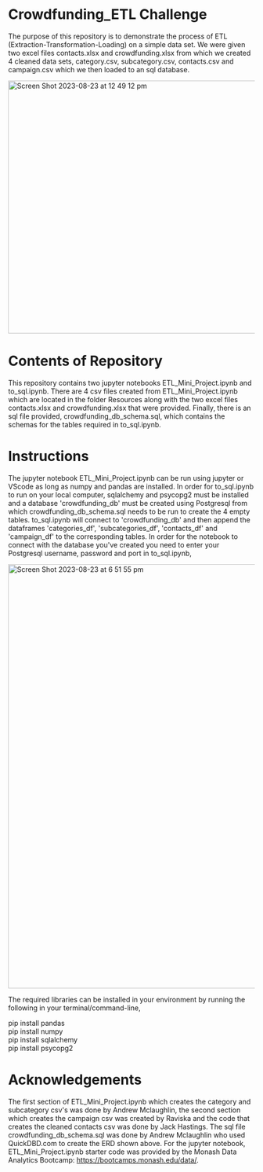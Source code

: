 # Crowdfunding_ETL Challenge

The purpose of this repository is to demonstrate the process of ETL (Extraction-Transformation-Loading) on a simple data set.
We were given two excel files contacts.xlsx and crowdfunding.xlsx from which we created 4 cleaned data sets, category.csv,
subcategory.csv, contacts.csv and campaign.csv which we then loaded to an sql database.

<img width="515" alt="Screen Shot 2023-08-23 at 12 49 12 pm" src="https://github.com/JackHast/Crowdfunding_ETL/assets/131254350/bdadb0ff-530d-4eca-87a4-fa73b770ce3d">

# Contents of Repository

This repository contains two jupyter notebooks ETL_Mini_Project.ipynb and to_sql.ipynb. There are 4 csv files created from ETL_Mini_Project.ipynb
which are located in the folder Resources along with the two excel files contacts.xlsx and crowdfunding.xlsx that were provided. Finally, there is an sql file provided, 
crowdfunding_db_schema.sql, which contains the schemas for the tables required in to_sql.ipynb.

# Instructions

The jupyter notebook ETL_Mini_Project.ipynb can be run using jupyter or VScode as long as numpy and pandas are installed.
In order for to_sql.ipynb to run on your local computer, sqlalchemy and psycopg2 must be installed and a database 'crowdfunding_db' 
must be created using Postgresql from which crowdfunding_db_schema.sql needs to be run to create the 4 empty tables. to_sql.ipynb will
connect to 'crowdfunding_db' and then append the dataframes 'categories_df', 'subcategories_df', 'contacts_df' and 'campaign_df' to the corresponding
tables.
In order for the notebook to connect with the database you've created you need to enter your Postgresql username, password and port in to_sql.ipynb,

<img width="864" alt="Screen Shot 2023-08-23 at 6 51 55 pm" src="https://github.com/JackHast/Crowdfunding_ETL/assets/131254350/1f40e386-1881-4323-a05a-ea0eabd4e686">

The required libraries can be installed in your environment by running the following in your terminal/command-line,

pip install pandas <br>
pip install numpy <br>
pip install sqlalchemy <br>
pip install psycopg2


# Acknowledgements

The first section of ETL_Mini_Project.ipynb which creates the category and subcategory csv's was done by Andrew Mclaughlin,
the second section which creates the campaign csv was created by Raviska and the code that creates the cleaned contacts csv was done by Jack Hastings. 
The sql file crowdfunding_db_schema.sql was done by Andrew Mclaughlin who used QuickDBD.com to create the ERD shown above.
For the jupyter notebook, ETL_Mini_Project.ipynb starter code was provided by the Monash Data Analytics Bootcamp: https://bootcamps.monash.edu/data/.
 



